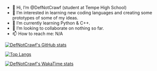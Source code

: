 - 👋 Hi, I’m @DefNotCrawf (student at Tempe High School)
- 👀 I’m interested in learning new coding languages and creating some prototypes of some of my ideas.
- 🌱 I’m currently learning Python & C++.
- 💞️ I’m looking to collaborate on nothing so far.
- 📫 How to reach me: N/A

[![DefNotCrawf's GitHub stats](https://github-readme-stats.vercel.app/api?username=DefNotCrawf&rank_icon=percentile&theme=github_dark&count_private=true)](https://github.com/anuraghazra/github-readme-stats)

[![Top Langs](https://github-readme-stats.vercel.app/api/top-langs/?username=DefNotCrawf&theme=github_dark&count_private=true)](https://github.com/anuraghazra/github-readme-stats)

[![DefNotCrawf's WakaTime stats](https://github-readme-stats.vercel.app/api/wakatime?username=DefNotCrawf&show_icons=true&theme=github_dark&count_private=true)](https://github.com/anuraghazra/github-readme-stats)


<!---
DefNotCrawf/DefNotCrawf is a ✨ special ✨ repository because its `README.md` (this file) appears on your GitHub profile.
You can click the Preview link to take a look at your changes.
--->
